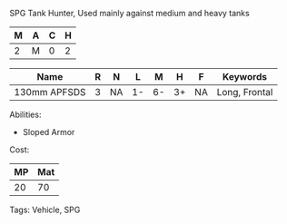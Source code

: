 SPG Tank Hunter, Used mainly against medium and heavy tanks 

| M   | A   | C   | H   |
| --- | --- | --- | --- |
| 2   | M   | 0   | 2   |


| Name         | R   | N   | L   | M   | H   | F   | Keywords      |
| ------------ | --- | --- | --- | --- | --- | --- | ------------- |
| 130mm APFSDS | 3   | NA  | 1-  | 6-  | 3+  | NA  | Long, Frontal |

Abilities:
- Sloped Armor


Cost:

| MP  | Mat |
| --- | --- |
| 20  | 70  |


Tags:
Vehicle, SPG